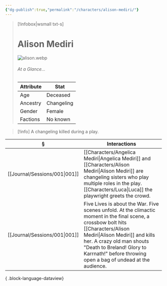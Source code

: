 ```yaml
---
{"dg-publish":true,"permalink":"/characters/alison-mediri/"}
---
```


> [!infobox|wsmall txt-s]
> # Alison Mediri
> ![alison.webp](/img/user/z_attachments/alison.webp) 
> ###### At a Glance...
> | Attribute | Stat |
> | ---- | ---- |
> | Age | Deceased |
> | Ancestry | Changeling |
> | Gender | Female |
> | Factions | No known |

>[!info] A changeling killed during a play.

| §                                | Interactions                                                                                                                                                                                                                                                           |
| -------------------------------- | ---------------------------------------------------------------------------------------------------------------------------------------------------------------------------------------------------------------------------------------------------------------------- |
| [[Journal/Sessions/001\|001]] | [[Characters/Angelica Mediri\|Angelica Mediri]] and [[Characters/Alison Mediri\|Alison Mediri]] are changeling sisters who play multiple roles in the play. [[Characters/Luca\|Luca]] the playwright greets the crowd.                                                                                                                        |
| [[Journal/Sessions/001\|001]] | Five Lives is about the War. Five scenes unfold. At the climactic moment in the final scene, a crossbow bolt hits [[Characters/Alison Mediri\|Alison Mediri]] and kills her. A crazy old man shouts "Death to Breland! Glory to Karrnath!" before throwing open a bag of undead at the audience. |

{ .block-language-dataview}
